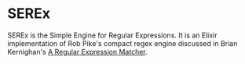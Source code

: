 # SEREx

SEREx is the Simple Engine for Regular Expressions. It is an Elixir implementation of Rob Pike's compact regex engine discussed in Brian Kernighan's [A Regular Expression Matcher](https://www.cs.princeton.edu/courses/archive/spr09/cos333/beautiful.html).

